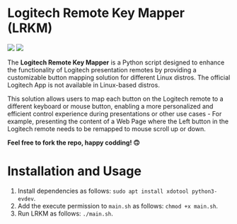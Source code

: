 # Logitech Remote Key Mapper (LRKM)
![](https://img.shields.io/badge/Python-97ca00?style=for-the-badge&logo=python&logoColor=white)
![](https://img.shields.io/badge/Tested-Logitech%20R500-blue)

The **Logitech Remote Key Mapper** is a Python script designed to enhance the functionality of Logitech presentation remotes by providing a customizable button mapping solution for different Linux distros. The official Logitech App is not available in Linux-based distros. 

This solution allows users to map each button on the Logitech remote to a different keyboard or mouse button, enabling a more personalized and efficient control experience during presentations or other use cases - For example, presenting the content of a Web Page where the Left button in the Logitech remote needs to be remapped to mouse scroll up or down.

**Feel free to fork the repo, happy codding! 🙃**

# Installation and Usage
1. Install dependencies as follows: `sudo apt install xdotool python3-evdev`.
2. Add the execute permission to `main.sh` as follows: `chmod +x main.sh`.
4. Run LRKM as follows: `./main.sh`.
